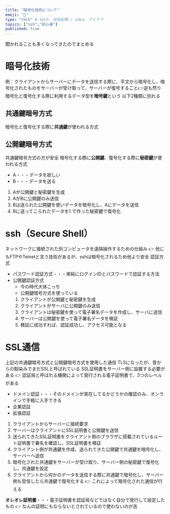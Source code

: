 ```yaml
---
title: "暗号化技術について"
emoji: "🔑"
type: "tech" # tech: 技術記事 / idea: アイデア
topics: ["ssh","初心者"]
published: true
---
```

聞かれることも多くなってきたのでまとめる
# 暗号化技術
例：クライアントからサーバーにデータを送信する際に、平文から暗号化し、暗号化されたものをサーバーが受け取って、サーバーが復号すること👉逆も然り
暗号化と復号化する際に利用するデータ型を**暗号鍵**という
以下2種類に別れる

## 共通鍵暗号方式
暗号化と復号化する際に**共通鍵**が使われる方式


## 公開鍵暗号方式
共通鍵暗号方式の方が安全
暗号化する際に**公開鍵**、復号化する際に**秘密鍵**が使われる方式
- A・・・データを欲しい
- B・・・データを送る

1. Aが公開鍵と秘密鍵を生成
2. AがBに公開鍵のみ送信
3. Bは送られた公開鍵を使いデータを暗号化し、Aにデータを送信
4. Bに送ってこられたデータを1.で作った秘密鍵で復号化

# ssh（Secure Shell）
ネットワークに接続された別コンピュータを遠隔操作するための仕組み
👉 他にもFTPやTelnetと言う技術があるが、sshは暗号化されるため他より安全
認証方式
- パスワード認証方式・・・単純にログインIDとパスワードで認証する方法
- 公開鍵認証方式
    - 今の時代大体こっち
    - 公開鍵暗号方式を使っている
    1. クライアントが公開鍵と秘密鍵を生成
    2. クライアントがサーバに公開鍵のみ送信
    3. クライアントは秘密鍵を使って電子署名データを作成し、サーバに送信
    4. サーバーは公開鍵を使って電子署名データを検証
    5. 検証に成功すれば、認証成功し、アクセス可能となる

# SSL通信
上記の共通鍵暗号方式と公開鍵暗号方式を使用した通信
TLSになったが、昔からの馴染みでまだSSLと呼ばれている
SSL証明書をサーバー側に設置する必要がある
👉 認証局と呼ばれる機関によって発行される電子証明書で、3つのレベルがある
- ドメイン認証・・・そのドメインが実在してるかどうかの確認のみ、オンラインで手軽に入手できる
- 企業認証
- 拡張認証

1. クライアントからサーバーに接続要求
2. サーバーはクライアントにSSL証明書と公開鍵を送信
3. 送られてきたSSL証明書をクライアント側のブラウザに搭載されているルート証明書で署名を確認し、SSL証明書を検証
4. クライアント側が共通鍵を作成、送られてきた公開鍵で共通鍵を暗号化し、サーバーへ送信
5. 暗号化された共通鍵をサーバーが受け取り、サーバー側の秘密鍵で復号化し、共通鍵を設定
6. クライアントから何かのデータを送信する際に共通鍵で暗号化し、サーバー側も受信したら共通鍵で復号化する
👉 これによって暗号化された通信が行える

**オレオレ証明書**・・・電子証明書を認証局などではなく自分で発行して設定したもの
👉 なんの証明にもならないとされているので使わないのが吉